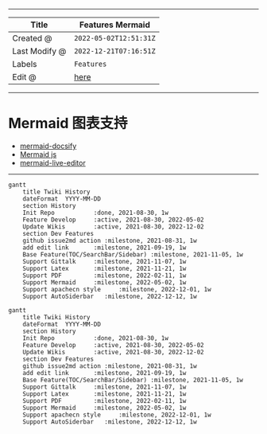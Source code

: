 -----

| Title         | Features Mermaid                                    |
| ------------- | --------------------------------------------------- |
| Created @     | `2022-05-02T12:51:31Z`                              |
| Last Modify @ | `2022-12-21T07:16:51Z`                              |
| Labels        | `Features`                                          |
| Edit @        | [here](https://github.com/junxnone/twiki/issues/20) |

-----

# Mermaid 图表支持

  - [mermaid-docsify](https://github.com/Leward/mermaid-docsify)
  - [Mermaid js](https://mermaid-js.github.io/mermaid/#/)
  - [mermaid-live-editor](https://mermaid-js.github.io/mermaid-live-editor)

-----

    gantt
        title Twiki History
        dateFormat  YYYY-MM-DD
        section History
        Init Repo           :done, 2021-08-30, 1w
        Feature Develop     :active, 2021-08-30, 2022-05-02
        Update Wikis        :active, 2021-08-30, 2022-12-02
        section Dev Features
        github issue2md action :milestone, 2021-08-31, 1w
        add edit link       :milestone, 2021-09-19, 1w
        Base Feature(TOC/SearchBar/Sidebar) :milestone, 2021-11-05, 1w
        Support Gittalk     :milestone, 2021-11-07, 1w
        Support Latex       :milestone, 2021-11-21, 1w
        Support PDF         :milestone, 2022-02-11, 1w
        Support Mermaid     :milestone, 2022-05-02, 1w
        Support apachecn style     :milestone, 2022-12-01, 1w
        Support AutoSiderbar   :milestone, 2022-12-12, 1w

``` mermaid
gantt
    title Twiki History
    dateFormat  YYYY-MM-DD
    section History
    Init Repo           :done, 2021-08-30, 1w
    Feature Develop     :active, 2021-08-30, 2022-05-02
    Update Wikis        :active, 2021-08-30, 2022-12-02
    section Dev Features
    github issue2md action :milestone, 2021-08-31, 1w
    add edit link       :milestone, 2021-09-19, 1w
    Base Feature(TOC/SearchBar/Sidebar) :milestone, 2021-11-05, 1w
    Support Gittalk     :milestone, 2021-11-07, 1w
    Support Latex       :milestone, 2021-11-21, 1w
    Support PDF         :milestone, 2022-02-11, 1w
    Support Mermaid     :milestone, 2022-05-02, 1w
    Support apachecn style     :milestone, 2022-12-01, 1w
    Support AutoSiderbar   :milestone, 2022-12-12, 1w

```

